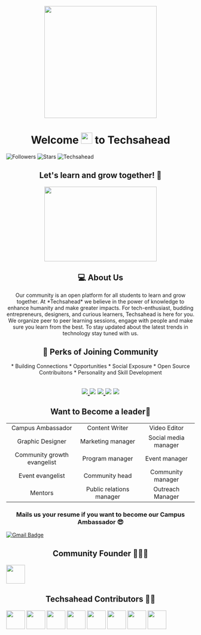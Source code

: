 <p align="center">
<a><img src="https://user-images.githubusercontent.com/74819092/129078722-c4725276-3c50-44c6-8a13-9ac2bc6a9cae.png" width="300px"> </a>
  

  </p>

<h1 align="center">Welcome <img src="https://raw.githubusercontent.com/MartinHeinz/MartinHeinz/master/wave.gif" width="30px"> to Techsahead</h1>


![Followers](https://img.shields.io/github/followers/Techsahead?style=plastic&color=white=FOLLOWERS)
![Stars](https://img.shields.io/github/stars/Techahead?affiliations=OWNER&style=social)
<img src="https://komarev.com/ghpvc/?username=Techsahead" alt="Techsahead" /> 
  
  </p>
 
<h2 align="center">Let's learn and grow together! 🌱</h2>
<p align="center">
  
   <img src="https://user-images.githubusercontent.com/74819092/129082774-e74b7928-5a9c-4917-95a9-26cabc40c2db.jpeg" width=300, height=200>
       
</p>
<h2 align="center">💻 About Us</h2>

<p align="center" >Our community is an open platform for all students to learn and grow together. At *Techsahead* we believe in the power of knowledge to enhance humanity and make greater impacts. For tech-enthusiast, budding entrepreneurs, designers, and curious learners, Techsahead is here for you. We organize peer to peer learning sessions, engage with people and make sure you learn from the best. To stay updated about the latest trends in technology stay tuned with us.</p>

<h2 align="center">🤩 Perks of Joining Community </h2>
<p align="center">
* Building Connections
* Opportunities
* Social Exposure
* Open Source Contribuitons
* Personality and Skill Development
  </p>

<h2 align="center" 🤝🏻 Join Our Community: </h2>
<p align="center">
<a href = "https://discord.gg/gn6mAXcf4q" target="_blank"><img src="https://img.icons8.com/color/48/000000/discord--v2.png"/>
<a href = "https://www.linkedin.com/company/techsahead" target="_blank"><img src="https://img.icons8.com/fluent/48/000000/linkedin.png"/></a>
<a href = "https://www.instagram.com/techsahead/" target="_blank"><img src="https://img.icons8.com/fluency/48/000000/instagram-new.png"/>
<a href = "https://www.youtube.com/channel/UCpwPUtcsdwetPI0W7wa8HtA" target="_blank"><img src="https://img.icons8.com/color/48/000000/youtube-play.png"/></a>
<a href = "https://t.me/joinchat/k6cgFLo21rQ5MjZl" target="_blank"><img src="https://img.icons8.com/color/50/000000/telegram-app.png"/></a>
</p>
  
  
  <h2 align="center">Want to Become a leader🌟</h2>
  
  |  | |  |
| :---:         |     :---:      |          :---: |
| Campus Ambassador   | Content Writer | Video Editor    |
| Graphic Designer    | Marketing manager      | Social media manager     |
|Community growth evangelist|Program manager|Event manager|
|Event evangelist|Community head|Community manager|
|Mentors|Public relations manager|Outreach Manager||
  
  <h3 align="center"> Mails us your resume if you want to become our Campus Ambassador 😎 </h3>

  [![Gmail Badge](https://img.shields.io/badge/-techsahead2021@gmail.com-c14438?style=flat-square&logo=Gmail&logoColor=white&link=mailto:techsahead2021@gmail.com)](mailto:techsahead2021@gmail.com)
  
  <h2 align="center"> Community Founder 👩🏻‍💻 </h2>
<a align="center" href = "https://github.com/iamgunjan/iamgunjan"><img src="https://avatars.githubusercontent.com/u/53567221?v=4" width=50, height=50/></a>
  
  <h2 align="center"> Techsahead Contributors 💪🏻 </h2>
<a align="center" href = "https://github.com/Komal-99"><img src="https://avatars.githubusercontent.com/u/74819092?s=400&v=4" width=50, height=50/></a>
  <a href = "https://github.com/Dhairya3124"><img src="https://avatars.githubusercontent.com/u/31827131?v=4" width=50, height=50/></a>
  <a href = "https://github.com/imrantechwiz"><img src="https://avatars.githubusercontent.com/u/56226186?v=4" width=50, height=50/></a>
  <a href = "https://github.com/Karan-Dhingra"><img src="https://avatars.githubusercontent.com/u/68160897?v=44" width=50, height=50/></a>
  <a href = "http://github.com/dr-apex"><img src="https://avatars.githubusercontent.com/u/30815249?v=4" width=50, height=50/></a>
  <a href = "http://www.github.com/alphadead"><img src="https://avatars.githubusercontent.com/u/59703099?v=4" width=50, height=50/></a>
  <a href = "https://github.com/Divyanshi-03"><img src="https://avatars.githubusercontent.com/u/85453778?v=4" width=50, height=50/></a>
  <a href = "https://github.com/LakshitPant09"><img src="https://avatars.githubusercontent.com/u/58610202?v=4" width=50, height=50/></a>

  
